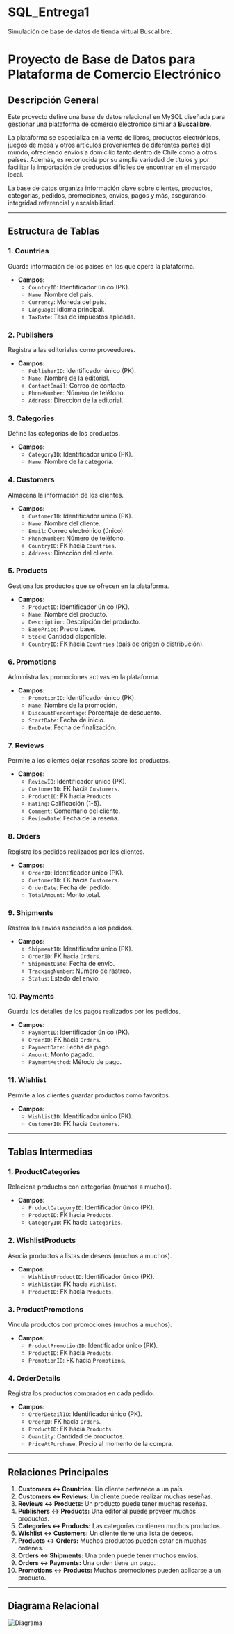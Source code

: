# SQL_Entrega1
Simulación de base de datos de tienda virtual Buscalibre.

# Proyecto de Base de Datos para Plataforma de Comercio Electrónico

## Descripción General
Este proyecto define una base de datos relacional en MySQL diseñada para gestionar una plataforma de comercio electrónico similar a **Buscalibre**. 

La plataforma se especializa en la venta de libros, productos electrónicos, juegos de mesa y otros artículos provenientes de diferentes partes del mundo, ofreciendo envíos a domicilio tanto dentro de Chile como a otros países. Además, es reconocida por su amplia variedad de títulos y por facilitar la importación de productos difíciles de encontrar en el mercado local.

La base de datos organiza información clave sobre clientes, productos, categorías, pedidos, promociones, envíos, pagos y más, asegurando integridad referencial y escalabilidad.

---

## Estructura de Tablas

### 1. Countries
Guarda información de los países en los que opera la plataforma.
- **Campos:**
  - `CountryID`: Identificador único (PK).
  - `Name`: Nombre del país.
  - `Currency`: Moneda del país.
  - `Language`: Idioma principal.
  - `TaxRate`: Tasa de impuestos aplicada.

### 2. Publishers
Registra a las editoriales como proveedores.
- **Campos:**
  - `PublisherID`: Identificador único (PK).
  - `Name`: Nombre de la editorial.
  - `ContactEmail`: Correo de contacto.
  - `PhoneNumber`: Número de teléfono.
  - `Address`: Dirección de la editorial.

### 3. Categories
Define las categorías de los productos.
- **Campos:**
  - `CategoryID`: Identificador único (PK).
  - `Name`: Nombre de la categoría.

### 4. Customers
Almacena la información de los clientes.
- **Campos:**
  - `CustomerID`: Identificador único (PK).
  - `Name`: Nombre del cliente.
  - `Email`: Correo electrónico (único).
  - `PhoneNumber`: Número de teléfono.
  - `CountryID`: FK hacia `Countries`.
  - `Address`: Dirección del cliente.

### 5. Products
Gestiona los productos que se ofrecen en la plataforma.
- **Campos:**
  - `ProductID`: Identificador único (PK).
  - `Name`: Nombre del producto.
  - `Description`: Descripción del producto.
  - `BasePrice`: Precio base.
  - `Stock`: Cantidad disponible.
  - `CountryID`: FK hacia `Countries` (país de origen o distribución).

### 6. Promotions
Administra las promociones activas en la plataforma.
- **Campos:**
  - `PromotionID`: Identificador único (PK).
  - `Name`: Nombre de la promoción.
  - `DiscountPercentage`: Porcentaje de descuento.
  - `StartDate`: Fecha de inicio.
  - `EndDate`: Fecha de finalización.

### 7. Reviews
Permite a los clientes dejar reseñas sobre los productos.
- **Campos:**
  - `ReviewID`: Identificador único (PK).
  - `CustomerID`: FK hacia `Customers`.
  - `ProductID`: FK hacia `Products`.
  - `Rating`: Calificación (1-5).
  - `Comment`: Comentario del cliente.
  - `ReviewDate`: Fecha de la reseña.

### 8. Orders
Registra los pedidos realizados por los clientes.
- **Campos:**
  - `OrderID`: Identificador único (PK).
  - `CustomerID`: FK hacia `Customers`.
  - `OrderDate`: Fecha del pedido.
  - `TotalAmount`: Monto total.

### 9. Shipments
Rastrea los envíos asociados a los pedidos.
- **Campos:**
  - `ShipmentID`: Identificador único (PK).
  - `OrderID`: FK hacia `Orders`.
  - `ShipmentDate`: Fecha de envío.
  - `TrackingNumber`: Número de rastreo.
  - `Status`: Estado del envío.

### 10. Payments
Guarda los detalles de los pagos realizados por los pedidos.
- **Campos:**
  - `PaymentID`: Identificador único (PK).
  - `OrderID`: FK hacia `Orders`.
  - `PaymentDate`: Fecha de pago.
  - `Amount`: Monto pagado.
  - `PaymentMethod`: Método de pago.

### 11. Wishlist
Permite a los clientes guardar productos como favoritos.
- **Campos:**
  - `WishlistID`: Identificador único (PK).
  - `CustomerID`: FK hacia `Customers`.

---

## Tablas Intermedias

### 1. ProductCategories
Relaciona productos con categorías (muchos a muchos).
- **Campos:**
  - `ProductCategoryID`: Identificador único (PK).
  - `ProductID`: FK hacia `Products`.
  - `CategoryID`: FK hacia `Categories`.

### 2. WishlistProducts
Asocia productos a listas de deseos (muchos a muchos).
- **Campos:**
  - `WishlistProductID`: Identificador único (PK).
  - `WishlistID`: FK hacia `Wishlist`.
  - `ProductID`: FK hacia `Products`.

### 3. ProductPromotions
Vincula productos con promociones (muchos a muchos).
- **Campos:**
  - `ProductPromotionID`: Identificador único (PK).
  - `ProductID`: FK hacia `Products`.
  - `PromotionID`: FK hacia `Promotions`.

### 4. OrderDetails
Registra los productos comprados en cada pedido.
- **Campos:**
  - `OrderDetailID`: Identificador único (PK).
  - `OrderID`: FK hacia `Orders`.
  - `ProductID`: FK hacia `Products`.
  - `Quantity`: Cantidad de productos.
  - `PriceAtPurchase`: Precio al momento de la compra.

---

## Relaciones Principales
1. **Customers ↔ Countries:** Un cliente pertenece a un país.
2. **Customers ↔ Reviews:** Un cliente puede realizar muchas reseñas.
3. **Reviews ↔ Products:** Un producto puede tener muchas reseñas.
4. **Publishers ↔ Products:** Una editorial puede proveer muchos productos.
5. **Categories ↔ Products:** Las categorías contienen muchos productos.
6. **Wishlist ↔ Customers:** Un cliente tiene una lista de deseos.
7. **Products ↔ Orders:** Muchos productos pueden estar en muchas órdenes.
8. **Orders ↔ Shipments:** Una orden puede tener muchos envíos.
9. **Orders ↔ Payments:** Una orden tiene un pago.
10. **Promotions ↔ Products:** Muchas promociones pueden aplicarse a un producto.

---

## Diagrama Relacional

![Diagrama](./images/diagrama_buscalibre.png)

